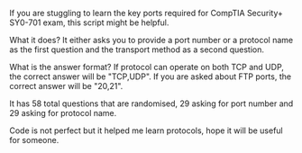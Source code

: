 If you are stuggling to learn the key ports required for CompTIA Security+ SY0-701 exam, this script might be helpful.

What it does?
It either asks you to provide a port number or a protocol name as the first question and the transport method as a second question.

What is the answer format?
If protocol can operate on both TCP and UDP, the correct answer will be "TCP,UDP". If you are asked about FTP ports, the correct answer will be "20,21".

It has 58 total questions that are randomised, 29 asking for port number and 29 asking for protocol name.

Code is not perfect but it helped me learn protocols, hope it will be useful for someone.
